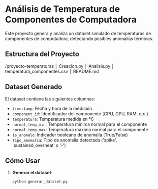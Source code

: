 # Análisis de Temperatura de Componentes de Computadora

Este proyecto genera y analiza un dataset simulado de temperaturas de componentes de computadora, detectando posibles anomalías térmicas.

## Estructura del Proyecto
/proyecto-temperaturas
│ Creacion.py
│ Analisis.py
│ temperatura_componentes.csv
│ README.md

## Dataset Generado

El dataset contiene las siguientes columnas:

- `timestamp`: Fecha y hora de la medición
- `component_id`: Identificador del componente (CPU, GPU, RAM, etc.)
- `temperatura`: Temperatura medida en °C
- `normal_temp_min`: Temperatura mínima normal para el componente
- `normal_temp_max`: Temperatura máxima normal para el componente
- `is_anomalo`: Indicador booleano de anomalía (True/False)
- `tipo_anomalia`: Tipo de anomalía detectada ('spike', 'sustained_overheat' o '-')

## Cómo Usar

1. **Generar el dataset**:
   ```bash
   python generar_dataset.py
